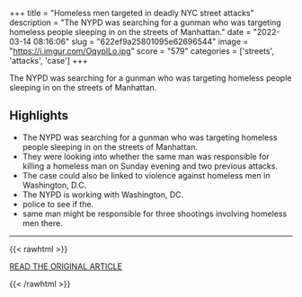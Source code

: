 +++
title = "Homeless men targeted in deadly NYC street attacks"
description = "The NYPD was searching for a gunman who was targeting homeless people sleeping in on the streets of Manhattan."
date = "2022-03-14 08:16:06"
slug = "622ef9a25801095e62696544"
image = "https://i.imgur.com/OqyplLo.jpg"
score = "579"
categories = ['streets', 'attacks', 'case']
+++

The NYPD was searching for a gunman who was targeting homeless people sleeping in on the streets of Manhattan.

## Highlights

- The NYPD was searching for a gunman who was targeting homeless people sleeping in on the streets of Manhattan.
- They were looking into whether the same man was responsible for killing a homeless man on Sunday evening and two previous attacks.
- The case could also be linked to violence against homeless men in Washington, D.C.
- The NYPD is working with Washington, DC.
- police to see if the.
- same man might be responsible for three shootings involving homeless men there.

---

{{< rawhtml >}}
  <p class="article-category">
    <a target="_blank" href="https://www.fox5ny.com/news/man-targeted-homeless-man-in-street-attacks-killing-one-wounding-second">READ THE ORIGINAL ARTICLE</a>
  </p>
{{< /rawhtml >}}
